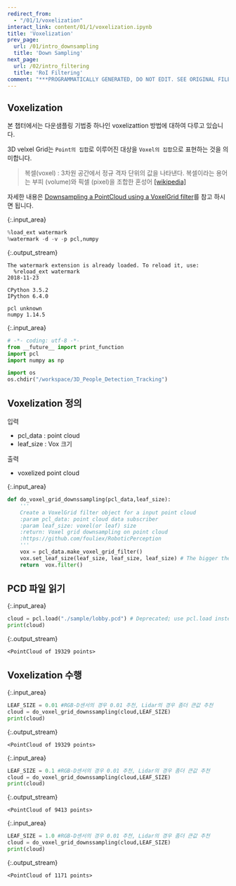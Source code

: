 ```yaml
---
redirect_from:
  - "/01/1/voxelization"
interact_link: content/01/1/voxelization.ipynb
title: 'Voxelization'
prev_page:
  url: /01/intro_downsampling
  title: 'Down Sampling'
next_page:
  url: /02/intro_filtering
  title: 'RoI Filtering'
comment: "***PROGRAMMATICALLY GENERATED, DO NOT EDIT. SEE ORIGINAL FILES IN /content***"
---
```


## Voxelization

본 챕터에서는 다운샘플링 기법중 하나인 voxelizattion 방법에 대하여 다루고 있습니다. 

3D velxel Grid는 `Point의 집합`로 이루어진 대상을 `Voxel의 집합`으로 표현하는 것을 의미합니다. 

> 복셀(voxel) : 3차원 공간에서 정규 격자 단위의 값을 나타낸다. 복셀이라는 용어는 부피 (volume)와 픽셀 (pixel)을 조합한 혼성어 [[wikipedia]](https://ko.wikipedia.org/wiki/%EB%B3%B5%EC%85%80)

자세한 내용은 [Downsampling a PointCloud using a VoxelGrid filter](http://pointclouds.org/documentation/tutorials/voxel_grid.php#voxelgrid)를 참고 하시면 됩니다.  




{:.input_area}
```python
%load_ext watermark
%watermark -d -v -p pcl,numpy
```


{:.output_stream}
```
The watermark extension is already loaded. To reload it, use:
  %reload_ext watermark
2018-11-23 

CPython 3.5.2
IPython 6.4.0

pcl unknown
numpy 1.14.5

```



{:.input_area}
```python
# -*- coding: utf-8 -*-
from __future__ import print_function
import pcl
import numpy as np

import os
os.chdir("/workspace/3D_People_Detection_Tracking") 
```


## Voxelization 정의

입력 
- pcl_data : point cloud
- leaf_size : Vox 크기

출력  
- voxelized point cloud



{:.input_area}
```python
def do_voxel_grid_downssampling(pcl_data,leaf_size):
    '''
    Create a VoxelGrid filter object for a input point cloud
    :param pcl_data: point cloud data subscriber
    :param leaf_size: voxel(or leaf) size
    :return: Voxel grid downsampling on point cloud
    :https://github.com/fouliex/RoboticPerception
    '''
    vox = pcl_data.make_voxel_grid_filter()
    vox.set_leaf_size(leaf_size, leaf_size, leaf_size) # The bigger the leaf size the less information retained
    return  vox.filter()
```


## PCD 파일 읽기



{:.input_area}
```python
cloud = pcl.load("./sample/lobby.pcd") # Deprecated; use pcl.load instead.
print(cloud)
```


{:.output_stream}
```
<PointCloud of 19329 points>

```

## Voxelization 수행



{:.input_area}
```python
LEAF_SIZE = 0.01 #RGB-D센서의 경우 0.01 추천, Lidar의 경우 좀더 큰값 추천 
cloud = do_voxel_grid_downssampling(cloud,LEAF_SIZE)
print(cloud)
```


{:.output_stream}
```
<PointCloud of 19329 points>

```



{:.input_area}
```python
LEAF_SIZE = 0.1 #RGB-D센서의 경우 0.01 추천, Lidar의 경우 좀더 큰값 추천 
cloud = do_voxel_grid_downssampling(cloud,LEAF_SIZE)
print(cloud)
```


{:.output_stream}
```
<PointCloud of 9413 points>

```



{:.input_area}
```python
LEAF_SIZE = 1.0 #RGB-D센서의 경우 0.01 추천, Lidar의 경우 좀더 큰값 추천 
cloud = do_voxel_grid_downssampling(cloud,LEAF_SIZE)
print(cloud)
```


{:.output_stream}
```
<PointCloud of 1171 points>

```
